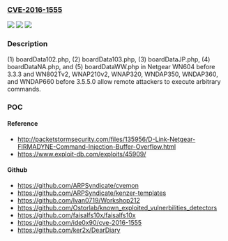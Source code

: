 ### [CVE-2016-1555](https://cve.mitre.org/cgi-bin/cvename.cgi?name=CVE-2016-1555)
![](https://img.shields.io/static/v1?label=Product&message=n%2Fa&color=blue)
![](https://img.shields.io/static/v1?label=Version&message=n%2Fa&color=blue)
![](https://img.shields.io/static/v1?label=Vulnerability&message=n%2Fa&color=brighgreen)

### Description

(1) boardData102.php, (2) boardData103.php, (3) boardDataJP.php, (4) boardDataNA.php, and (5) boardDataWW.php in Netgear WN604 before 3.3.3 and WN802Tv2, WNAP210v2, WNAP320, WNDAP350, WNDAP360, and WNDAP660 before 3.5.5.0 allow remote attackers to execute arbitrary commands.

### POC

#### Reference
- http://packetstormsecurity.com/files/135956/D-Link-Netgear-FIRMADYNE-Command-Injection-Buffer-Overflow.html
- https://www.exploit-db.com/exploits/45909/

#### Github
- https://github.com/ARPSyndicate/cvemon
- https://github.com/ARPSyndicate/kenzer-templates
- https://github.com/Ivan0719/Workshop212
- https://github.com/Ostorlab/known_exploited_vulnerbilities_detectors
- https://github.com/faisalfs10x/faisalfs10x
- https://github.com/ide0x90/cve-2016-1555
- https://github.com/ker2x/DearDiary

